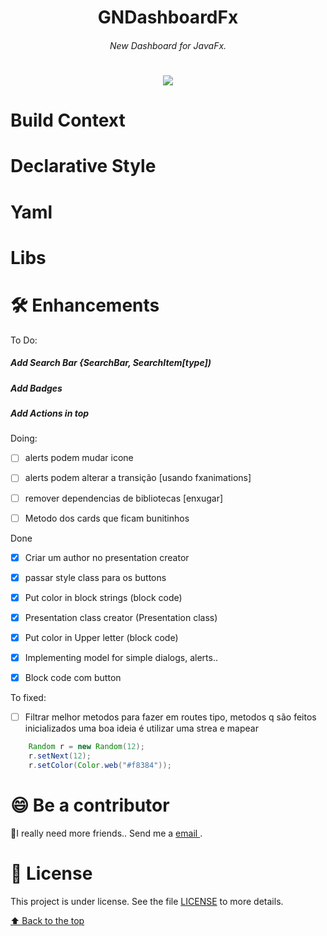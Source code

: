 <h1 align="center">GNDashboardFx</h1>
<h6 align="center"> New Dashboard for JavaFx. </h6>
<h1></h1>

<p align="center">
  <img src="./src/main/resources/logo/logo_flier.png"  />
</p>

# Build Context

# Declarative Style

# Yaml

# Libs

# 🛠 Enhancements

To Do:

 ##### Add Search Bar {SearchBar, SearchItem[type])
 ##### Add Badges
 ##### Add Actions in top

Doing:
- [ ] alerts podem mudar icone
- [ ] alerts podem alterar a transição [usando fxanimations]
- [ ] remover dependencias de bibliotecas [enxugar]
- [ ] Metodo dos cards que ficam bunitinhos


Done
- [X] Criar um author no presentation creator
- [X] passar style class para os buttons
- [X] Put color in block strings (block code)
- [X] Presentation class creator (Presentation class)
- [X] Put color in Upper letter (block code)
- [X] Implementing model for simple dialogs, alerts..
- [X] Block code com button


To fixed:

- [ ] Filtrar melhor metodos para fazer em routes tipo, metodos q são feitos inicializados uma boa ideia é utilizar uma strea e mapear


```java
    Random r = new Random(12);
    r.setNext(12);
    r.setColor(Color.web("#f8384"));

```

# 😄 Be a contributor<br>

🤖I really need more friends.. Send me a  <a href='mailto:gleidisonmt@gmail.com?subject=Hi, I see you need my help!.. I am here.'> email <a/>.

# 📝 License

This project is under license. See the file [LICENSE](LICENSE.md) to more details.

[⬆ Back to the top](#GNDecorator)<br>